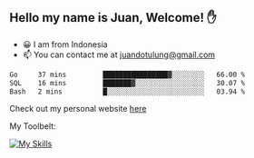 ## Hello my name is Juan, Welcome! ✋

- 😀 I am from Indonesia
- 📫 You can contact me at juandotulung@gmail.com

<!--START_SECTION:waka-->

```txt
Go     37 mins         ████████████████▓░░░░░░░░   66.00 %
SQL    16 mins         ███████▓░░░░░░░░░░░░░░░░░   30.07 %
Bash   2 mins          █░░░░░░░░░░░░░░░░░░░░░░░░   03.94 %
```

<!--END_SECTION:waka-->

Check out my personal website [here](https://juanchristian.com)

My Toolbelt:

[![My Skills](https://skillicons.dev/icons?i=go,js,ts,nodejs,react,nextjs,python,php,laravel,aws,bash,linux,postgres,mysql,redis,mongodb,docker)](https://skillicons.dev)


